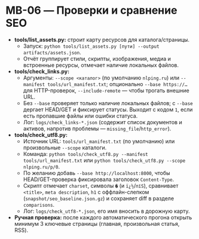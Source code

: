 # MB-06 — Проверки и сравнение SEO

- **tools/list_assets.py:** строит карту ресурсов для каталога/страницы.
  - Запуск: `python tools/list_assets.py [пути] --output artifacts/assets.json`.
  - Отчёт группирует стили, скрипты, изображения, медиа и встроенные ресурсы, отмечает наличие локальных файлов.
- **tools/check_links.py:**
  - Аргументы: `--scope <каталог>` (по умолчанию `nlping.ru`) или `--manifest tools/url_manifest.txt`; опционально `--base https://…` для HTTP-проверок, `--include-remote` — чтобы трогать внешние URL.
  - Без `--base` проверяет только наличие локальных файлов; с `--base` дергает HEAD/GET и фиксирует статусы. Выходит с кодом `1`, если есть пропавшие файлы или ошибки статуса.
  - Лог: `logs/check_links-*.json` (содержит список документов и активов, напротив проблемы — `missing_file`/`http_error`).
- **tools/check_utf8.py:**
  - Источник URL: `tools/url_manifest.txt` (по умолчанию) или произвольные `--scope` каталоги.
  - Команда: `python tools/check_utf8.py --manifest tools/url_manifest.txt` или `python tools/check_utf8.py --scope nlping.ru/p/0`.
  - По желанию добавь `--base http://localhost:8000`, чтобы HEAD/GET-проверка фиксировала заголовок `Content-Type`.
  - Скрипт отмечает `charset`, символы `�` (и `ï¿½`/`пїЅ`), сравнивает `<title>`, `meta description`, `h1` с оффлайн-слепком (`snapshot/seo_baseline.json.gz`) и сохраняет diff в разделе `comparisons`.
  - Лог: `logs/check_utf8-*.json`, его имя вносить в дорожную карту.
- **Ручная проверка:** после каждого автоматического прогона открыть минимум 3 ключевые страницы (главная, произвольная статья, RSS).
